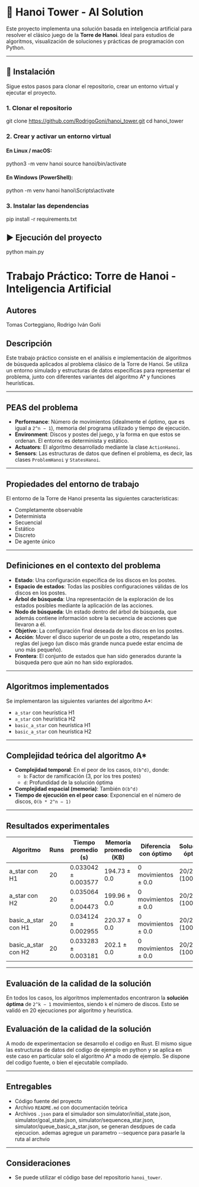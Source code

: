 # 🧠 Hanoi Tower - AI Solution

Este proyecto implementa una solución basada en inteligencia artificial para resolver el clásico juego de la **Torre de Hanoi**. Ideal para estudios de algoritmos, visualización de soluciones y prácticas de programación con Python.

---

## 🚀 Instalación

Sigue estos pasos para clonar el repositorio, crear un entorno virtual y ejecutar el proyecto.

### 1. Clonar el repositorio

git clone https://github.com/RodrigoGoni/hanoi_tower.git
cd hanoi_tower 

### 2. Crear y activar un entorno virtual

#### En Linux / macOS:
python3 -m venv hanoi
source hanoi/bin/activate
#### En Windows (PowerShell):
python -m venv hanoi
hanoi\Scripts\activate

### 3. Instalar las dependencias

pip install -r requirements.txt

## ▶️ Ejecución del proyecto

python main.py

# Trabajo Práctico: Torre de Hanoi - Inteligencia Artificial

## Autores
Tomas Corteggiano,
Rodrigo Iván Goñi

## Descripción
Este trabajo práctico consiste en el análisis e implementación de algoritmos de búsqueda aplicados al problema clásico de la Torre de Hanoi. Se utiliza un entorno simulado y estructuras de datos específicas para representar el problema, junto con diferentes variantes del algoritmo A* y funciones heurísticas.

---

## PEAS del problema

- **Performance**: Número de movimientos (idealmente el óptimo, que es igual a `2^n − 1`), memoria del programa utilizado y tiempo de ejecución.
- **Environment**: Discos y postes del juego, y la forma en que estos se ordenan. El entorno es determinista y estático.
- **Actuators**: El algoritmo desarrollado mediante la clase `ActionHanoi`.
- **Sensors**: Las estructuras de datos que definen el problema, es decir, las clases `ProblemHanoi` y `StatesHanoi`.

---

## Propiedades del entorno de trabajo

El entorno de la Torre de Hanoi presenta las siguientes características:
- Completamente observable
- Determinista
- Secuencial
- Estático
- Discreto
- De agente único

---

## Definiciones en el contexto del problema

- **Estado**: Una configuración específica de los discos en los postes.
- **Espacio de estados**: Todas las posibles configuraciones válidas de los discos en los postes.
- **Árbol de búsqueda**: Una representación de la exploración de los estados posibles mediante la aplicación de las acciones.
- **Nodo de búsqueda**: Un estado dentro del árbol de búsqueda, que además contiene información sobre la secuencia de acciones que llevaron a él.
- **Objetivo**: La configuración final deseada de los discos en los postes.
- **Acción**: Mover el disco superior de un poste a otro, respetando las reglas del juego (un disco más grande nunca puede estar encima de uno más pequeño).
- **Frontera**: El conjunto de estados que han sido generados durante la búsqueda pero que aún no han sido explorados.

---

## Algoritmos implementados

Se implementaron las siguientes variantes del algoritmo A*:

- `a_star` con heurística H1
- `a_star` con heurística H2
- `basic_a_star` con heurística H1
- `basic_a_star` con heurística H2

---

## Complejidad teórica del algoritmo A*

- **Complejidad temporal**: En el peor de los casos, `O(b^d)`, donde:
  - `b`: Factor de ramificación (3, por los tres postes)
  - `d`: Profundidad de la solución óptima
- **Complejidad espacial (memoria)**: También `O(b^d)`
- **Tiempo de ejecución en el peor caso**: Exponencial en el número de discos, `O(b * 2^n − 1)`

---

## Resultados experimentales

| Algoritmo          | Runs | Tiempo promedio (s) | Memoria promedio (KB) | Diferencia con óptimo | Soluciones óptimas |
|--------------------|------|----------------------|------------------------|------------------------|---------------------|
| a_star con H1      | 20   | 0.033042 ± 0.003577  | 194.73 ± 0.0           | 0 movimientos ± 0.0    | 20/20 (100.0%)      |
| a_star con H2      | 20   | 0.035064 ± 0.004473  | 199.96 ± 0.0           | 0 movimientos ± 0.0    | 20/20 (100.0%)      |
| basic_a_star con H1| 20   | 0.034124 ± 0.002955  | 220.37 ± 0.0           | 0 movimientos ± 0.0    | 20/20 (100.0%)      |
| basic_a_star con H2| 20   | 0.033283 ± 0.003181  | 202.1 ± 0.0            | 0 movimientos ± 0.0    | 20/20 (100.0%)      |

---

## Evaluación de la calidad de la solución

En todos los casos, los algoritmos implementados encontraron la **solución óptima** de `2^k − 1` movimientos, siendo `k` el número de discos. Esto se validó en 20 ejecuciones por algoritmo y heurística.

## Evaluación de la calidad de la solución

A modo de experimentacion se desarrollo el codigo en Rust. El mismo sigue las estructuras de datos del codigo de ejemplo en python y se aplica en este caso en particular solo el algoritmo A* a modo de ejemplo. Se dispone del codigo fuente, o bien el ejecutable compilado. 

---

## Entregables

- Código fuente del proyecto
- Archivo `README.md` con documentación teórica
- Archivos `.json` para el simulador son simulator/initial_state.json, simulator/goal_state.json, simulator/sequencea_star.json, simulator/queue_basic_a_star.json, se generan desdpues de cada ejecucion. ademas agregue un parametro --sequence para pasarle la ruta al archvio
---

## Consideraciones

- Se puede utilizar el código base del repositorio `hanoi_tower`.

